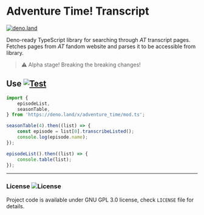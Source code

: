 # Adventure Time! Transcript

[![deno.land](https://shield.deno.dev/x/adventure_time)](https://deno.land/x/adventure_time)

Deno-ready TypeScript library for searching through _AT_ transcript pages.
Fetches pages from _AT_ fandom website and parses it to be accessible from library.

> ⚠️ Alpha stage! Breaking the breaking changes!

## Use [![Test](https://github.com/shateq/adventure_time/actions/workflows/test.yml/badge.svg)](https://github.com/shateq/adventure_time/actions/workflows/test.yml)

```js
import {
    episodeList,
    seasonTable,
} from 'https://deno.land/x/adventure_time/mod.ts';

seasonTable(4).then((list) => {
    const episode = list[0].transcribeListed();
    console.log(episode.name);
});

episodeList().then((list) => {
    console.table(list);
});
```

---

### License ![License](https://img.shields.io/github/license/shateq/adventure_time)

Project code is available under GNU GPL 3.0 license, check `LICENSE` file for details.
